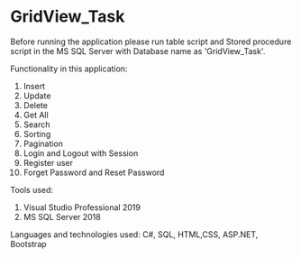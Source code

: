 # GridView_Task

Before running the application please run table script and Stored procedure script in the MS SQL Server with Database name as 'GridView_Task'.

Functionality in this application:
1. Insert
2. Update
3. Delete
4. Get All
5. Search
6. Sorting
7. Pagination
8. Login and Logout with Session
9. Register user
10. Forget Password and Reset Password 

Tools used:
1. Visual Studio Professional 2019
2. MS SQL Server 2018

Languages and technologies used:
C#, SQL, HTML,CSS, ASP.NET, Bootstrap
